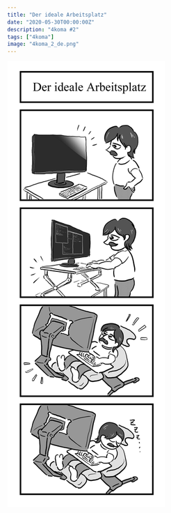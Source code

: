 ```yaml
---
title: "Der ideale Arbeitsplatz"
date: "2020-05-30T00:00:00Z"
description: "4koma #2"
tags: ["4koma"]
image: "4koma_2_de.png"
---
```


![](./4koma_2_de.png)
